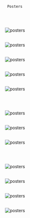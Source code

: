 <code> Posters </code>
<br/>

<br/>
<br/>

![posters](/posters/Afflictionofthechalcedon.jpg)
<br/>
<br/>

![posters](/posters/Pinkandblue.jpg)
<br/>
<br/>

![posters](/posters/1milliondollarsmodeling.jpg)
<br/>
<br/>

![posters](/posters/ifthenchalcedon.jpg)
<br/>
<br/>

![posters](/posters/Iconoclasm.jpg)

<br/>
<br/>

![posters](/posters/Worktrain.jpg)
<br/>
<br/>

![posters](/posters/Yourtoohurt1.jpg)
<br/>
<br/>

![posters](/posters/Yourtoohurt.jpg)

<br/>
<br/>

![posters](/posters/Theeyesofabortion.jpg)
<br/>
<br/>

![posters](/posters/IkisatCarrousel.jpg)
<br/>
<br/>

![posters](/posters/Tantalusslemonaidcanopy.jpg)
<br/>
<br/>

![posters](/posters/TantalusSuffering.jpg)
<br/>
<br/>
